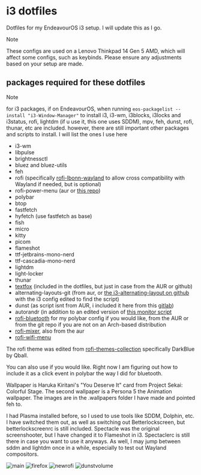 # i3 dotfiles
Dotfiles for my EndeavourOS i3 setup. I will update this as I go.

>[!NOTE]
>These configs are used on a Lenovo Thinkpad 14 Gen 5 AMD, which will affect some configs, such as keybinds. Please ensure any adjustments based on your setup are made.

## packages required for these dotfiles
> [!NOTE]
> for i3 packages, if on EndeavourOS, when running ```eos-packagelist --install "i3-Window-Manager"``` to install i3, i3-wm, i3blocks, i3locks and i3status, rofi, lightdm (if u use it, this one uses SDDM), mpv, feh, dunst, rofi, thunar, etc are included. however, there are still important other packages and scripts to install. I will list the ones I use here

- i3-wm
- libpulse
- brightnessctl
- bluez and bluez-utils
- feh
- rofi (specifically [rofi-lbonn-wayland](https://github.com/lbonn/rofi) to allow cross compatibility with Wayland if needed, but is optional)
- rofi-power-menu (aur or [this repo](https://github.com/jluttine/rofi-power-menu))
- polybar
- btop
- fastfetch
- hyfetch (use fastfetch as base)
- fish
- micro
- kitty
- picom
- flameshot
- ttf-jetbrains-mono-nerd
- ttf-cascadia-mono-nerd
- lightdm
- light-locker
- thunar
- [textfox](https://github.com/adriankarlen/textfox) (included in the dotfiles, but just in case from the AUR or github)
- alternating-layouts-git (from aur, or [the i3-alternating-layout on github](https://github.com/olemartinorg/i3-alternating-layout?tab=readme-ov-file) with the i3 config edited to find the script)
- dunst (as script isnt from AUR, i included it here from this [gitlab](https://gitlab.com/Nmoleo/i3-volume-brightness-indicator))
- autorandr (in addition to an edited version of [this monitor script](https://github.com/davatorium/rofi-scripts/blob/master/monitor_layout.sh)
- [rofi-bluetooth](https://github.com/nickclyde/rofi-bluetooth/tree/master) for my polybar config if you would like, from the AUR or from the git repo if you are not on an Arch-based distribution
- [rofi-mixer](https://github.com/joshpetit/rofi-mixer), also from the aur
- [rofi-wifi-menu](https://github.com/ericmurphyxyz/rofi-wifi-menu) 

The rofi theme was edited from [rofi-themes-collection](https://github.com/newmanls/rofi-themes-collection) specifically DarkBlue by Qball.

You can also use if you would like. Right now I am figuring out how to include it as a click event in polybar the way I did for bluetooth.

Wallpaper is Haruka Kiritani's "You Deserve It" card from Project Sekai: Colorful Stage. The second wallpaper is a Persona 5 the Animation wallpaper. The images are in the .wallpapers folder I have made and pointed feh to.

I had Plasma installed before, so I used to use tools like SDDM, Dolphin, etc. I have switched them out, as well as switching out Betterlockscreen, but betterlockscreenrc is still included. Spectacle was the original screenshooter, but I have changed it to Flameshot in i3. Spectaclerc is still there in case you want to use it anyways. As well, I may jump between sddm and lightdm once in a while, especially to test out Wayland compositors.

![main](https://github.com/user-attachments/assets/77def8c2-13b9-411e-b709-3576ae2de946)
![firefox](https://github.com/user-attachments/assets/65bad86c-9cc9-4e57-993d-217b866fc202)
![newrofi](https://github.com/user-attachments/assets/0e98aa1f-8302-46a4-bb96-b477d1244dea)
![dunstvolume](https://github.com/user-attachments/assets/37e9a9ae-98cd-4cbe-bda3-edfa4e781de6)
